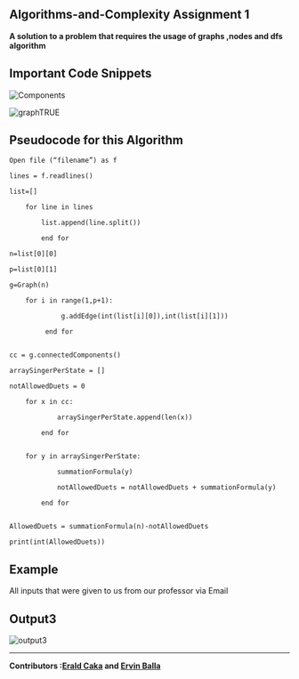 ## Algorithms-and-Complexity Assignment 1

<strong>A solution to a problem that requires the usage of graphs ,nodes and dfs algorithm</strong>

Important Code Snippets
----
![Components](https://user-images.githubusercontent.com/96385473/171694898-37da4e67-fd30-4ad4-97c1-6c5516a2f3c0.png)

![graphTRUE](https://user-images.githubusercontent.com/96385473/171694466-f4f1ab51-7912-44f2-98f5-8e7566e14daf.png)



Pseudocode for this Algorithm
-

	Open file (“filename”) as f

	lines = f.readlines()

	list=[]

		for line in lines

			list.append(line.split())

			end for

	n=list[0][0]

	p=list[0][1]

	g=Graph(n)

		for i in range(1,p+1):

    			 g.addEdge(int(list[i][0]),int(list[i][1]))

			 end for
		

	cc = g.connectedComponents()

	arraySingerPerState = []

	notAllowedDuets = 0

		for x in cc:

    			arraySingerPerState.append(len(x))

			end for
		

		for y in arraySingerPerState:

    			summationFormula(y)
	
    			notAllowedDuets = notAllowedDuets + summationFormula(y)
	
			end for
		

	AllowedDuets = summationFormula(n)-notAllowedDuets

	print(int(AllowedDuets)) 


Example
-
All inputs that were given to us from our professor via Email

Output3
---

![output3](https://user-images.githubusercontent.com/96385473/171833011-9ffb2ffb-39c4-4f94-9f62-acd48bb75036.png)


--------
<strong>Contributors :[Erald Caka](https://github.com/HidekiNatsumi) and [Ervin Balla](https://github.com/ViniCS2001)</strong>
